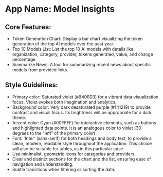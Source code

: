 # **App Name**: Model Insights

## Core Features:

- Token Generation Chart: Display a bar chart visualizing the token generation of the top AI models over the past year.
- Top 10 Models List: List the top 10 AI models with details like organization, category, provider, tokens generated, value, and change percentage.
- Summarize News: A tool for summarizing recent news about specific models from provided links.

## Style Guidelines:

- Primary color: Saturated violet (#9400D3) for a vibrant data visualization focus. Violet evokes both imagination and analytics.
- Background color: Very dark desaturated purple (#141219) to provide contrast and visual focus. Its brightness will be appropriate for a dark theme.
- Accent color: Cyan (#00FFFF) for interactive elements, such as buttons and highlighted data points. It is an analogous color to violet (30 degrees to the "left" of the primary color).
- Font: 'Inter' (sans-serif) for both headings and body text, to provide a clean, modern, readable style throughout the application. This choice will also be suitable for tables, as in this particular case.
- Use minimalist, geometric icons for categories and providers.
- Clear and distinct sections for the chart and the list, ensuring ease of navigation and understanding.
- Subtle transitions when filtering or sorting the data.